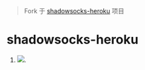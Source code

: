 > Fork 于 [shadowsocks-heroku](https://github.com/mrluanma/shadowsocks-heroku) 项目

# shadowsocks-heroku

1. [![](https://www.herokucdn.com/deploy/button.png)](https://heroku.com/deploy?template=https://github.com/PressX2Win/shadowsocks-heroku).
  
 
